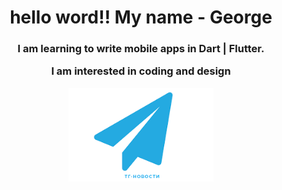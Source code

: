 <div id="header" align="center">
<h1>hello word!!
My name - George</h1>
<h3>
  I am learning to write mobile apps
  in Dart | Flutter.

  I am interested in coding and design

  <a href="https://t.me/Toniuse">
  <img align="center" alt="gif" widht="100" height="150" src="https://github.com/NewJuniorProgger/NewJuniorProgger/blob/main/%D0%91%D0%B5%D0%B7%20%D0%BD%D0%B0%D0%B7%D0%B2%D0%B0%D0%BD%D0%B8%D1%8F.png"/> </a>
</h3></div>


